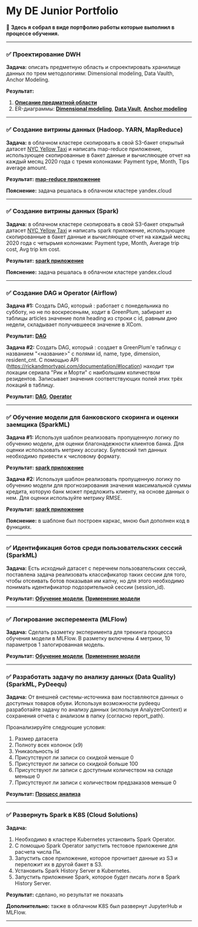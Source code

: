 # My DE Junior Portfolio
📌 **Здесь я собрал в виде портфолио работы которые выполнил в процессе обучения.**

------------

### ✅ Проектирование DWH
**Задача:** описать предметную область и спроектировать хранилище данных по трем методологиям: Dimensional modeling, Data Vaulth, Anchor Modeling.

**Результат:**
1. [**Описание предматной области**](https://github.com/grishasivash/my_dej_portfolio/blob/39ea6649f7ed5cf61fe004fe56ae2db6b8236bd4/dwh_design/%D0%9F%D1%80%D0%B5%D0%B4%D0%BC%D0%B5%D1%82%D0%BD%D0%B0%D1%8F%20%D0%BE%D0%B1%D0%BB%D0%B0%D1%81%D1%82%D1%8C%20%D0%A0%D0%B0%D1%81%D0%BF%D1%80%D0%B5%D0%B4%D0%B5%D0%BB%D0%B5%D0%BD%D0%B8%D0%B5%20%D0%B3%D1%80%D0%B0%D0%BD%D1%82%D0%BE%D0%B2%20%D0%B2%20%D0%A4%D0%BE%D0%BD%D0%B4%D0%B5.pdf "**Описание предматной области**")
2. ER-диаграммы: [**Dimensional modeling**](https://github.com/grishasivash/my_dej_portfolio/blob/39ea6649f7ed5cf61fe004fe56ae2db6b8236bd4/dwh_design/Dimensional%20modeling.jpg "**Dimensional modeling**"), [**Data Vault**](https://github.com/grishasivash/my_dej_portfolio/blob/39ea6649f7ed5cf61fe004fe56ae2db6b8236bd4/dwh_design/Data%20Vaulth.jpg "**Data Vault**"), [**Anchor modeling**](https://github.com/grishasivash/my_projects/blob/7e71e021c1e55ac36b403147c51db2f851fc0234/dwh_design/Anchor%20Modeling.png "Anchor modeling")

------------

### ✅  Создание витрины данных (Hadoop. YARN, MapReduce)

**Задача:** в облачном кластере скопировать в свой S3-бакет открытый датасет [NYC Yellow Taxi](https://www1.nyc.gov/site/tlc/about/tlc-trip-record-data.page "NYC Yellow Taxi") и написать map-reduce приложение, использующее скопированные в бакет данные и вычисляющее отчет на каждый месяц 2020 года с тремя колонками: Payment type, Month, Tips average amount.

**Результат:** [**map-reduce приложение**](https://github.com/grishasivash/my_dej_portfolio/tree/main/mapreduce "**map-reduce приложение**")

**Пояснение:** задача решалась в облачном кластере yandex.cloud

------------

### ✅  Создание витрины данных (Spark)

**Задача:** в облачном кластере скопировать в свой S3-бакет открытый датасет [NYC Yellow Taxi](https://www1.nyc.gov/site/tlc/about/tlc-trip-record-data.page "NYC Yellow Taxi") и написать spark приложение, использующее скопированные в бакет данные и вычисляющее отчет на каждый месяц 2020 года с четырьмя колонками: Payment type, Month, Average trip cost, Avg trip km cost.

**Результат:** [**spark приложение**](https://github.com/grishasivash/my_dej_portfolio/blob/cee623f91119f721614cac1ccc8e1e8f64548481/spark_job_datamart_nytaxi.py "**spark приложениее**")

**Пояснение:** задача решалась в облачном кластере yandex.cloud

------------

### ✅  Создание DAG и Operator (Airflow)

**Задача #1:** Создать DAG, который : работает с понедельника по субботу, но не по воскресеньям, ходит в GreenPlum, забирает из таблицы articles значение поля heading из строки с id, равным дню недели, складывает получившееся значение в XCom.

**Результат:** [**DAG**](https://github.com/grishasivash/my_dej_portfolio/blob/f674fc5de6371e693303778d2dcc55d56c76b34d/airflow/get_value_from_gp.py "**DAG**")

**Задача #2:** Создать DAG, который : cоздает в GreenPlum'е таблицу с названием "<название>" с полями id, name, type, dimension, resident_cnt. С помощью API (https://rickandmortyapi.com/documentation/#location) находит три локации сериала "Рик и Морти" с наибольшим количеством резидентов. Записывает значения соответствующих полей этих трёх локаций в таблицу. 

**Результат:** [**DAG**](https://github.com/grishasivash/my_dej_portfolio/blob/f674fc5de6371e693303778d2dcc55d56c76b34d/airflow/write_to_gp_from_api.py "**DAG**"), [**Operator**](https://github.com/grishasivash/my_dej_portfolio/blob/f674fc5de6371e693303778d2dcc55d56c76b34d/airflow/g_sivash_4_top3_operator.py "**Operator**")

------------

### ✅  Обучение модели для банковского скоринга и оценки заемщика (SparkML)

**Задача #1:** Используя шаблон реализовать пропущенную логику по обучению модели, для оценки благонадежности клиентов банка. Для оценки использовать метрику accuracy. Булевский тип данных необходимо привести к числовому формату.

**Результат:** [**spark приложение**](https://github.com/grishasivash/my_dej_portfolio/blob/661159d48b9ce6dcabb839ac4c52c8cb1ec022ab/spark_ml/bank_scoring.py "**spark приложениее**")

**Задача #2:** Используя шаблон реализовать пропущенную логику по обучению модели для прогнозирования значения максимальной суммы кредита, которую банк может предложить клиенту, на основе данных о нем.  Для оценки используйте метрику RMSE.

**Результат:** [**spark приложение**](https://github.com/grishasivash/my_dej_portfolio/blob/661159d48b9ce6dcabb839ac4c52c8cb1ec022ab/spark_ml/bank_credit_count.py "**spark приложениее**")

**Пояснение:** в шаблоне был построен каркас, мною был дополнен код в функциях.

------------

### ✅  Идентификация ботов среди пользовательских сессий (SparkML)

**Задача:** Есть исходный датасет с перечнем пользовательских сессий, поставлена задача реализовать классификатор таких сессии для того, чтобы отсеивать ботов показывая им капчу, но для этого необходимо понимать идентификатор подозрительной сессии (session_id). 

**Результат:** [**Обучение модели**](https://github.com/grishasivash/my_dej_portfolio/blob/661159d48b9ce6dcabb839ac4c52c8cb1ec022ab/spark_ml/bot_finder_fit.py "**Обучение модели**"),  [**Применение модели**](https://github.com/grishasivash/my_dej_portfolio/blob/661159d48b9ce6dcabb839ac4c52c8cb1ec022ab/spark_ml/bot_finder_predict.py "**Применение модели**")

------------

### ✅  Логирование эксперемента (MLFlow)

**Задача:** Сделать разметку эксперимента для трекинга процесса обучения модели в MLFlow. В разметку включены 4 метрики, 10 параметров 1 залогированная модель.

**Результат:** [**Обучение модели**](https://github.com/grishasivash/my_dej_portfolio/blob/661159d48b9ce6dcabb839ac4c52c8cb1ec022ab/mlflow/PySparkFit.py "**Обучение модели**"),  [**Применение модели**](https://github.com/grishasivash/my_dej_portfolio/blob/661159d48b9ce6dcabb839ac4c52c8cb1ec022ab/mlflow/PySparkPredict.py "**Применение модели**")

------------

### ✅  Разработать задачу по анализу данных (Data Quality) (SparkML, PyDeequ)

**Задача:** От внешней системы-источника вам поставляются данных о доступных товаров обуви. Используя возможности pydeequ разработайте задачу по анализу данных (используя AnalyzerContext) и сохранения отчета с анализом в папку (согласно report_path).

Проанализируйте следующие  условия:
1) Размер датасета
2) Полноту всех колонок (x9)
3) Уникаольность id
4) Присутствуют ли записи со скидкой меньше 0
5) Присутствуют ли записи со скидкой больше 100
6) Присутствуют ли записи с доступным количеством на складе меньше 0
7) Присутствуют ли записи с количеством предзаказов меньше 0

**Результат:** [**Процесс анализа**](https://github.com/grishasivash/my_dej_portfolio/blob/661159d48b9ce6dcabb839ac4c52c8cb1ec022ab/pydeequ/PySparkAnalayzer.py "**Процесс анализа**")

------------

### ✅  Развернуть Spark в K8S (Cloud Solutions)

**Задача:** 
1. Необходимо в кластере Kubernetes установить Spark Operator.
2. С помощью Spark Operator запустить тестовое приложение для расчета числа Пи.
3. Запустить свое приложение, которое прочитает данные из S3 и переложит их в другой бакет в S3.
4. Установить Spark History Server в Kubernetes.
5. Запустить приложение Spark, которое будет писать логи в Spark History Server.

**Результат:** сделано, но результат не показать

**Дополнительно:** также в облачном K8S был развернут JupyterHub и MLFlow.

------------
